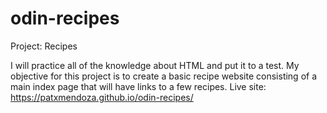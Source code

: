 # odin-recipes
Project: Recipes

I will practice all of the knowledge about HTML and put it to a test.
My objective for this project is to create a basic recipe website consisting of a main index page that will have links to a few recipes.
Live site: https://patxmendoza.github.io/odin-recipes/
